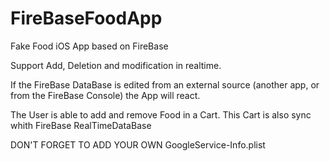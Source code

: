 # FireBaseFoodApp
Fake Food iOS App based on FireBase

Support Add, Deletion and modification in realtime.

If the FireBase DataBase is edited from an external source (another app, or from the FireBase Console) the App will react.

The User is able to add and remove Food in a Cart.
This Cart is also sync whith FireBase RealTimeDataBase

DON'T FORGET TO ADD YOUR OWN GoogleService-Info.plist
